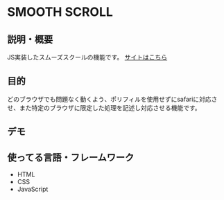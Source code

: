 # SMOOTH SCROLL

## 説明・概要

JS実装したスムーズスクールの機能です。 
[サイトはこちら](https://ashley-bbe.github.io/js-template-smooth-scroll/)
  
## 目的

どのブラウザでも問題なく動くよう、ポリフィルを使用せずにsafariに対応させ、また特定のブラウザに限定した処理を記述し対応させる機能です。

## デモ

## 使ってる言語・フレームワーク

* HTML
* CSS
* JavaScript
